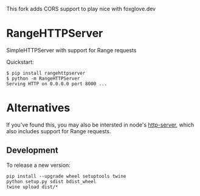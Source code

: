 This fork adds CORS support to play nice with foxglove.dev

# RangeHTTPServer

SimpleHTTPServer with support for Range requests

Quickstart:

    $ pip install rangehttpserver
    $ python -m RangeHTTPServer
    Serving HTTP on 0.0.0.0 port 8000 ...

# Alternatives

If you've found this, you may also be intersted in node's [http-server][1], which also includes support for Range requests.

[1]: https://www.npmjs.com/package/http-server

## Development

To release a new version:

    pip install --upgrade wheel setuptools twine
    python setup.py sdist bdist_wheel
    twine upload dist/*

